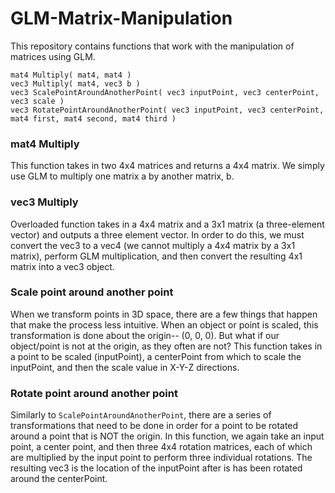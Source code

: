 # GLM-Matrix-Manipulation
This repository contains functions that work with the manipulation of matrices using GLM.

```
mat4 Multiply( mat4, mat4 )
vec3 Multiply( mat4, vec3 b )
vec3 ScalePointAroundAnotherPoint( vec3 inputPoint, vec3 centerPoint, vec3 scale )
vec3 RotatePointAroundAnotherPoint( vec3 inputPoint, vec3 centerPoint, mat4 first, mat4 second, mat4 third )
```

### mat4 Multiply
This function takes in two 4x4 matrices and returns a 4x4 matrix. We simply use GLM to multiply one matrix a by another matrix, b.

### vec3 Multiply
Overloaded function takes in a 4x4 matrix and a 3x1 matrix (a three-element vector) and outputs a three element vector. In order to do this, we must convert the vec3 to a vec4 (we cannot multiply a 4x4 matrix by a 3x1 matrix), perform GLM multiplication, and then convert the resulting 4x1 matrix into a vec3 object.

### Scale point around another point
When we transform points in 3D space, there are a few things that happen that make the process less intuitive. When an object or point is scaled, this
transformation is done about the origin-- (0, 0, 0). But what if our object/point is not at the origin, as they often are not? This function takes in a point to be scaled (inputPoint), a centerPoint from which to scale the inputPoint, and then the scale value in X-Y-Z directions.

### Rotate point around another point
Similarly to `ScalePointAroundAnotherPoint`, there are a series of transformations that need to be done in order for a point to be rotated around a point that is NOT the origin. In this function, we again take an input point, a center point, and then three 4x4 rotation matrices, each of which are multiplied by the input point to perform three individual rotations. The resulting vec3 is the location of the inputPoint after is has been rotated around the centerPoint.
